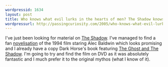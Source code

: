 ```yaml
---
wordpressid: 1634
layout: post
title: Who knows what evil lurks in the hearts of men? The Shadow knows.
wordpressurl: http://passingcuriosity.com/2005/who-knows-what-evil-lurks-in-the-hearts-of-men-the-shadow-knows/
---
```

I've just been looking for material on <a href="http://en.wikipedia.org/wiki/The_Shadow">The Shadow</a>. I've managed to find a fan <a href="http://bimpco.tripod.com/novelization.html">novelisation</a> of the 1994 film staring Alec Baldwin which looks promising and I already have a copy Dark Horse's book featuring <a href="http://www.darkhorse.com/news/pressrelease.php?id=271"> The Ghost and The Shadow</a>. I'm going to try and find the film on DVD as it was absolutely fantastic and I much prefer it to the original mythos (what I know of it).
